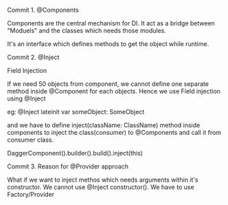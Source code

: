 Commit 1. @Components 

Components are the central mechanism for DI. 
It act as a bridge between "Moduels" and the classes which needs those modules.

It's an interface which defines methods to get the object while runtime. 


Commit 2. @Inject

Field Injection

If we need 50 objects from component, we cannot define one separate method inside @Component for each objects.
Hence we use Field injection using @Inject

eg: @Inject
    lateinit var someObject: SomeObject


and we have to define inject(className: ClassName) method inside components to inject the class(consumer) to @Components
and call it from consumer class. 

DaggerComponent().builder().build().inject(this)


Commit 3. Reason for @Provider approach

What if we want to inject methos which needs arguments within it's constructor. We cannot use @Inject constructor(). 
We have to use Factory/Provider

